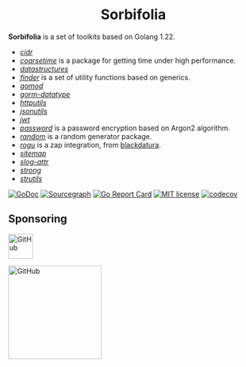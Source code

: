 <h1 align="center">Sorbifolia</h1>

**Sorbifolia** is a set of toolkits based on Golang 1.22.

- [_cidr_](https://go.x2ox.com/sorbifolia/cidr)
- [_coarsetime_](https://go.x2ox.com/sorbifolia/coarsetime) is a package for getting time under high performance.
- [_datastructures_](https://go.x2ox.com/sorbifolia/datastructures)
- [_finder_](https://go.x2ox.com/sorbifolia/finder) is a set of utility functions based on generics.
- [_gomod_](https://go.x2ox.com/sorbifolia/gomod)
- [_gorm-datatype_](https://go.x2ox.com/sorbifolia/gorm-datatype)
- [_httputils_](https://go.x2ox.com/sorbifolia/httputils)
- [_jsonutils_](https://go.x2ox.com/sorbifolia/jsonutils)
- [_jwt_](https://go.x2ox.com/sorbifolia/jwt)
- [_password_](https://go.x2ox.com/sorbifolia/password) is a password encryption based on Argon2 algorithm.
- [_random_](https://go.x2ox.com/sorbifolia/random) is a random generator package.
- [_rogu_](https://go.x2ox.com/sorbifolia/rogu) is a zap integration, from [blackdatura](https://github.com/FlowerLab/blackdatura).
- [_sitemap_](https://go.x2ox.com/sorbifolia/sitemap)
- [_slog-attr_](https://go.x2ox.com/sorbifolia/slog-attr)
- [_strong_](https://go.x2ox.com/sorbifolia/strong)
- [_strutils_](https://go.x2ox.com/sorbifolia/strutils)

[![GoDoc](https://pkg.go.dev/badge/pkg.go.dev/go.x2ox.com/sorbifolia)](https://pkg.go.dev/go.x2ox.com/sorbifolia)
[![Sourcegraph](https://sourcegraph.com/github.com/FlowerLab/sorbifolia/-/badge.svg)](https://sourcegraph.com/github.com/FlowerLab/sorbifolia?badge)
[![Go Report Card](https://goreportcard.com/badge/github.com/FlowerLab/sorbifolia)](https://goreportcard.com/report/github.com/FlowerLab/sorbifolia)
[![MIT license](https://img.shields.io/badge/license-MIT-brightgreen.svg)](https://github.com/FlowerLab/sorbifolia/blob/HEAD/LICENSE)
[![codecov](https://codecov.io/gh/FlowerLab/sorbifolia/branch/main/graph/badge.svg?token=6OilLcXNma)](https://codecov.io/gh/FlowerLab/sorbifolia)


## Sponsoring

[<img loading="lazy" alt="GitHub" src="https://github.githubassets.com/images/modules/logos_page/GitHub-Logo.png" height="50">](https://github.com/?from=x2ox)

[<img loading="lazy" alt="GitHub" src="https://resources.jetbrains.com/storage/products/company/brand/logos/jb_beam.svg" height="188">](https://www.jetbrains.com/?from=x2ox)


